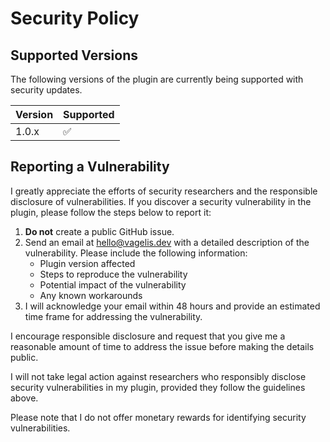 # Security Policy

## Supported Versions

The following versions of the plugin are currently being supported with security updates.

| Version | Supported          |
| ------- | ------------------ |
| 1.0.x   | :white_check_mark: |

## Reporting a Vulnerability

I greatly appreciate the efforts of security researchers and the responsible disclosure of vulnerabilities. If you discover a security vulnerability in the plugin, please follow the steps below to report it:

1. **Do not** create a public GitHub issue.
2. Send an email at [hello@vagelis.dev](mailto:hello@vagelis.dev) with a detailed description of the vulnerability. Please include the following information:
   - Plugin version affected
   - Steps to reproduce the vulnerability
   - Potential impact of the vulnerability
   - Any known workarounds
3. I will acknowledge your email within 48 hours and provide an estimated time frame for addressing the vulnerability.

I encourage responsible disclosure and request that you give me a reasonable amount of time to address the issue before making the details public.

I will not take legal action against researchers who responsibly disclose security vulnerabilities in my plugin, provided they follow the guidelines above.

Please note that I do not offer monetary rewards for identifying security vulnerabilities.